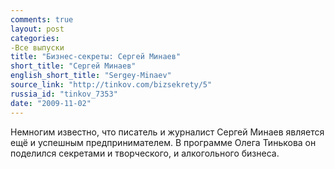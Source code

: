 ```yaml
---
comments: true
layout: post
categories:
-Все выпуски
title: "Бизнес-секреты: Сергей Минаев"
short_title: "Сергей Минаев"
english_short_title: "Sergey-Minaev"
source_link: "http://tinkov.com/bizsekrety/5"
russia_id: "tinkov_7353"
date: "2009-11-02"
---
```

Немногим известно, что писатель и журналист Сергей Минаев является ещё и успешным предпринимателем. В программе Олега Тинькова он поделился секретами и творческого, и алкогольного бизнеса.
